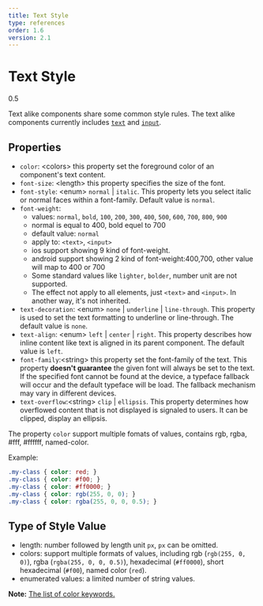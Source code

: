 ```yaml
---
title: Text Style
type: references
order: 1.6
version: 2.1
---
```


# Text Style
<span class="weex-version">0.5</span>

Text alike components share some common style rules. The text alike components currently includes [`text`](./components/text.html) and [`input`](./components/input.html).

## Properties

- `color`: &lt;colors&gt; this property set the foreground color of an component's text content.
- `font-size`: &lt;length&gt; this property specifies the size of the font.
- `font-style`: &lt;enum&gt; `normal` | `italic`. This property lets you select italic or normal faces within a font-family. Default value is `normal`.
- `font-weight`: 
  * values: `normal`, `bold`, `100`, `200`, `300`, `400`, `500`, `600`, `700`, `800`, `900`
  * normal is equal to 400, bold equel to 700
  * default value: `normal`
  * apply to: `<text>`, `<input>`
  * ios support showing 9 kind of font-weight. 
  * android support showing 2 kind of font-weight:400,700, other value will map to 400 or 700
  * Some standard values like `lighter`, `bolder`, number unit are not supported.
  * The effect not apply to all elements, just `<text>` and `<input>`. In another way, it's not inherited.
- `text-decoration`: &lt;enum&gt; `none` | `underline` | `line-through`. This property is used to set the text formatting to underline or line-through. The default value is `none`.
- `text-align`: &lt;enum&gt; `left` | `center` | `right`. This property describes how inline content like text is aligned in its parent component. The default value is `left`.
- `font-family`:&lt;string&gt; this property set the font-family of the text. This property **doesn't guarantee** the given font will always be set to the text. If the specified font cannot be found at the device, a typeface fallback will occur and the default typeface will be load. The fallback mechanism may vary in different devices.
- `text-overflow`:&lt;string&gt; `clip` | `ellipsis`. This property determines how overflowed content that is not displayed is signaled to users. It can be clipped, display an ellipsis.  

The property `color` support multiple fomats of values, contains rgb, rgba, #fff, #ffffff, named-color.

Example:

```css
.my-class { color: red; }
.my-class { color: #f00; }
.my-class { color: #ff0000; }
.my-class { color: rgb(255, 0, 0); }
.my-class { color: rgba(255, 0, 0, 0.5); }
```

## Type of Style Value

- length: number followed by length unit `px`, `px` can be omitted.
- colors: support multiple formats of values, including rgb (`rgb(255, 0, 0)`), rgba (`rgba(255, 0, 0, 0.5)`), hexadecimal (`#ff0000`), short hexadecimal (`#f00`), named color (`red`).
- enumerated values: a limited number of string values.

**Note:** [The list of color keywords.](./color-names.html)


